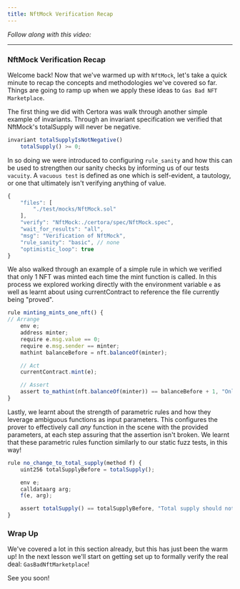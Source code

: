 ```yaml
---
title: NftMock Verification Recap
---
```


_Follow along with this video:_

---

### NftMock Verification Recap

Welcome back! Now that we've warmed up with `NftMock`, let's take a quick minute to recap the concepts and methodologies we've covered so far. Things are going to ramp up when we apply these ideas to `Gas Bad NFT Marketplace`.

The first thing we did with Certora was walk through another simple example of invariants. Through an invariant specification we verified that NftMock's totalSupply will never be negative.

```js
invariant totalSupplyIsNotNegative()
    totalSupply() >= 0;
```

In so doing we were introduced to configuring `rule_sanity` and how this can be used to strengthen our sanity checks by informing us of our tests `vacuity`. A `vacuous test` is defined as one which is self-evident, a tautology, or one that ultimately isn't verifying anything of value.

```js
{
    "files": [
        "./test/mocks/NftMock.sol"
    ],
    "verify": "NftMock:./certora/spec/NftMock.spec",
    "wait_for_results": "all",
    "msg": "Verification of NftMock",
    "rule_sanity": "basic", // none
    "optimistic_loop": true
}
```

We also walked through an example of a simple rule in which we verified that only 1 NFT was minted each time the mint function is called. In this process we explored working directly with the environment variable `e` as well as learnt about using currentContract to reference the file currently being "proved".

```js
rule minting_mints_one_nft() {
// Arrange
    env e;
    address minter;
    require e.msg.value == 0;
    require e.msg.sender == minter;
    mathint balanceBefore = nft.balanceOf(minter);

    // Act
    currentContract.mint(e);

    // Assert
    assert to_mathint(nft.balanceOf(minter)) == balanceBefore + 1, "Only 1 NFT should be minted";
}
```

Lastly, we learnt about the strength of parametric rules and how they leverage ambiguous functions as input parameters. This configures the prover to effectively call _any_ function in the scene with the provided parameters, at each step assuring that the assertion isn't broken. We learnt that these parametric rules function similarly to our static fuzz tests, in this way!

```js
rule no_change_to_total_supply(method f) {
    uint256 totalSupplyBefore = totalSupply();

    env e;
    calldataarg arg;
    f(e, arg);

    assert totalSupply() == totalSupplyBefore, "Total supply should not change!";
}
```

### Wrap Up

We've covered a lot in this section already, but this has just been the warm up! In the next lesson we'll start on getting set up to formally verify the real deal: `GasBadNftMarketplace`!

See you soon!
